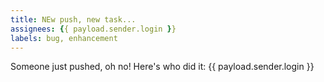 ```yaml
---
title: NEw push, new task...
assignees: {{ payload.sender.login }}
labels: bug, enhancement
---
```

Someone just pushed, oh no! Here's who did it: {{ payload.sender.login }}
